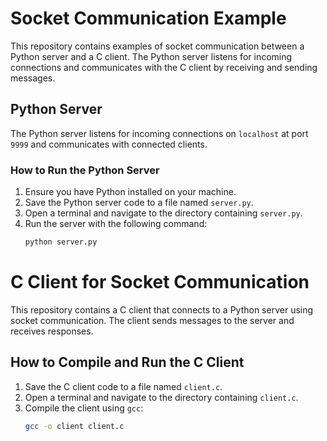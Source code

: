 # Socket Communication Example

This repository contains examples of socket communication between a Python server and a C client. The Python server listens for incoming connections and communicates with the C client by receiving and sending messages.

## Python Server

The Python server listens for incoming connections on `localhost` at port `9999` and communicates with connected clients.

### How to Run the Python Server

1. Ensure you have Python installed on your machine.
2. Save the Python server code to a file named `server.py`.
3. Open a terminal and navigate to the directory containing `server.py`.
4. Run the server with the following command:
   ```bash
   python server.py


# C Client for Socket Communication

This repository contains a C client that connects to a Python server using socket communication. The client sends messages to the server and receives responses.

## How to Compile and Run the C Client

1. Save the C client code to a file named `client.c`.
2. Open a terminal and navigate to the directory containing `client.c`.
3. Compile the client using `gcc`:
   ```bash
   gcc -o client client.c
